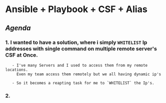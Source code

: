 # Ansible + Playbook + CSF + Alias 

## *Agenda*

### 1. I wanted to have a solution, where i simply `WHITELIST` Ip addresses with single command on multiple remote server's CSF at Once.  

	   - I've many Servers and I used to access them from my remote locations. 
	     Even my team access them remotely but we all having dynamic ip's

	   - So it becomes a reapting task for me to `WHITELIST` the Ip's. 
### 2. 